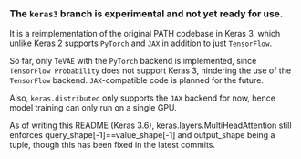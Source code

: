 ### The `keras3` branch is **experimental** and not yet ready for use.

It is a reimplementation of the original PATH codebase in Keras 3, which unlike Keras 2 supports `PyTorch` and `JAX` in addition to just `TensorFlow`.

So far, only `TeVAE` with the `PyTorch` backend is implemented, since `TensorFlow Probability` does not support Keras 3, hindering the use of the `TensorFlow` backend.
`JAX`-compatible code is planned for the future.

Also, `keras.distributed` only supports the `JAX` backend for now, hence model training can only run on a single GPU.

As of writing this README (Keras 3.6), keras.layers.MultiHeadAttention still enforces query_shape[-1]==value_shape[-1] and output_shape being a tuple, though this has been fixed in the latest commits.
